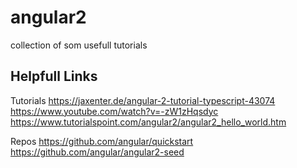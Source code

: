 # angular2
collection of som usefull tutorials

## Helpfull Links 
Tutorials
https://jaxenter.de/angular-2-tutorial-typescript-43074
https://www.youtube.com/watch?v=-zW1zHqsdyc
https://www.tutorialspoint.com/angular2/angular2_hello_world.htm

Repos
https://github.com/angular/quickstart
https://github.com/angular/angular2-seed
